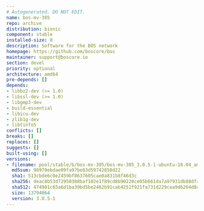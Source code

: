 ```yaml
---
# Autogenerated. DO NOT EDIT.
name: bos-mv-305
repo: archive
distribution: bionic
component: stable
installed-size: 0
description: Software for the BOS network
homepage: https://github.com/boscore/bos
maintainer: support@boscore.io
section: devel
priority: optional
architecture: amd64
pre-depends: []
depends:
- libbz2-dev (>= 1.0)
- libssl-dev (>= 1.0)
- libgmp3-dev
- build-essential
- libicu-dev
- zlib1g-dev
- libtinfo5
conflicts: []
breaks: []
replaces: []
suggests: []
built-using: []
versions:
- filename: pool/stable/b/bos-mv-305/bos-mv-305_3.0.5-1-ubuntu-18.04_amd64.deb
  md5sum: 98970ebdae09fa97be03d59742850d22
  sha1: 513cbde6c0e2459bf8637605cae0a831b8f46d3c
  sha256: deac8b53d72950308baf102e1f89cd8b90220ce05b661da7a97931db88dfa950
  sha512: 474901c65a6d1ba39bd5be2462b91cab4251f921fa731d229caa9d6264d8cbffd9761652945579bc8d87af4526107697d84027622d2a11f309673172a2ad8fae
  size: 13794064
  version: 3.0.5-1
---
```

